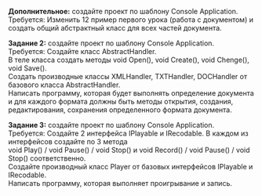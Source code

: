 **Дополнительное:** создайте проект по шаблону Console Application.  
Требуется: Изменить 12 пример первого урока (работа с документом) и создать общий абстрактный класс для всех частей документа.  

**Задание 2:** создайте проект по шаблону Console Application.  
Требуется: Создайте класс AbstractHandler.  
В теле класса создать методы void Open(), void Create(), void Chenge(), void Save().  
Создать  производные  классы  XMLHandler,  TXTHandler,  DOCHandler  от  базового  класса AbstractHandler.  
Написать программу, которая будет выполнять определение документа и для каждого формата должны быть методы открытия, создания, редактирования, сохранения определенного формата документа.  

**Задание 3:** создайте проект по шаблону Console Application.  
Требуется: Создайте 2 интерфейса IPlayable и IRecodable. В каждом из интерфейсов создайте по 3 метода  
void Play() / void Pause() / void Stop() и void Record() / void Pause() / void Stop() соответственно.  
Создайте производный класс Player от базовых интерфейсов IPlayable и IRecodable.  
Написать программу, которая выполняет проигрывание и запись. 
